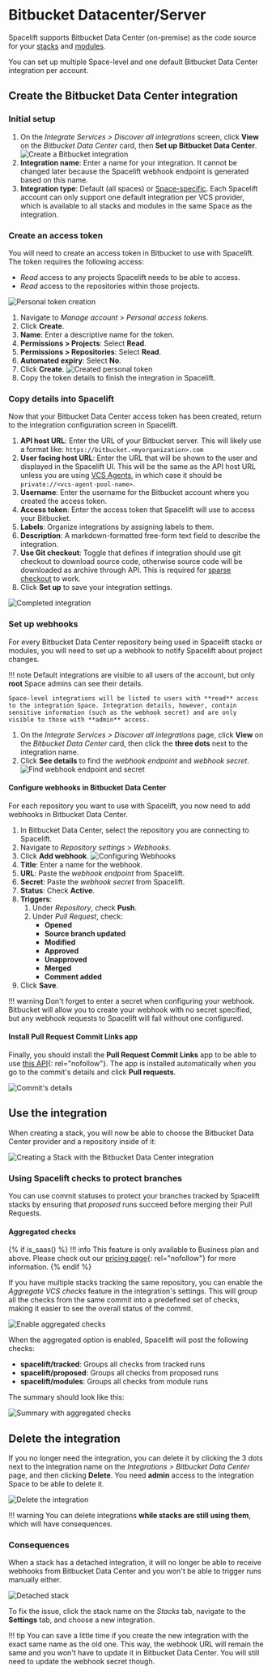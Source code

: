 # Bitbucket Datacenter/Server

Spacelift supports Bitbucket Data Center (on-premise) as the code source for your [stacks](../../concepts/stack/README.md) and [modules](../../vendors/terraform/module-registry.md).

You can set up multiple Space-level and one default Bitbucket Data Center integration per account.

## Create the Bitbucket Data Center integration

### Initial setup

1. On the _Integrate Services > Discover all integrations_ screen, click **View** on the _Bitbucket Data Center_ card, then **Set up Bitbucket Data Center**.
    ![Create a Bitbucket integration](<../../assets/screenshots/BitbucketDatacenter_create_form.png>)
2. **Integration name**: Enter a name for your integration. It cannot be changed later because the Spacelift webhook endpoint is generated based on this name.
3. **Integration type**: Default (all spaces) or [Space-specific](../../concepts/spaces/README.md). Each Spacelift account can only support one default integration per VCS provider, which is available to all stacks and modules in the same Space as the integration.

### Create an access token

You will need to create an access token in Bitbucket to use with Spacelift. The token requires the following access:

- _Read_ access to any projects Spacelift needs to be able to access.
- _Read_ access to the repositories within those projects.

![Personal token creation](<../../assets/screenshots/image (65).png>)

1. Navigate to _Manage account_ > _Personal access tokens_.
2. Click **Create**.
3. **Name**: Enter a descriptive name for the token.
4. **Permissions > Projects**: Select **Read**.
5. **Permissions > Repositories**: Select **Read**.
6. **Automated expiry**: Select **No**.
7. Click **Create**.
    ![Created personal token](<../../assets/screenshots/image (66).png>)
8. Copy the token details to finish the integration in Spacelift.

### Copy details into Spacelift

Now that your Bitbucket Data Center access token has been created, return to the integration configuration screen in Spacelift.

1. **API host URL**: Enter the URL of your Bitbucket server. This will likely use a format like: `https://bitbucket.<myorganization>.com`
2. **User facing host URL**: Enter the URL that will be shown to the user and displayed in the Spacelift UI. This will be the same as the API host URL unless you are using [VCS Agents](../../concepts/vcs-agent-pools.md), in which case it should be `private://<vcs-agent-pool-name>`.
3. **Username**: Enter the username for the Bitbucket account where you created the access token.
4. **Access token**: Enter the access token that Spacelift will use to access your Bitbucket.
5. **Labels**: Organize integrations by assigning labels to them.
6. **Description**: A markdown-formatted free-form text field to describe the integration.
7. **Use Git checkout**: Toggle that defines if integration should use git checkout to download source code, otherwise source code will be downloaded as archive through API. This is required for [sparse checkout](../../concepts/stack/stack-settings.md#git-sparse-checkout-paths) to work.
8. Click **Set up** to save your integration settings.

![Completed integration](<../../assets/screenshots/BitbucketDatacenter_save_form.png>)

### Set up webhooks

For every Bitbucket Data Center repository being used in Spacelift stacks or modules, you will need to set up a webhook to notify Spacelift about project changes.

!!! note
    Default integrations are visible to all users of the account, but only **root** Space admins can see their details.

    Space-level integrations will be listed to users with **read** access to the integration Space. Integration details, however, contain sensitive information (such as the webhook secret) and are only visible to those with **admin** access.

1. On the _Integrate Services > Discover all integrations_ page, click **View** on the _Bitbucket Data Center_ card, then click the **three dots** next to the integration name.
2. Click **See details** to find the _webhook endpoint_ and _webhook secret_.
    ![Find webhook endpoint and secret](<../../assets/screenshots/BitbucketDatacenter_details.png>)

#### Configure webhooks in Bitbucket Data Center

For each repository you want to use with Spacelift, you now need to add webhooks in Bitbucket Data Center.

1. In Bitbucket Data Center, select the repository you are connecting to Spacelift.
2. Navigate to _Repository settings_ > _Webhooks_.
3. Click **Add webhook**.
    ![Configuring Webhooks](<../../assets/screenshots/bitbucket-datacenter-webhook-settings.png>)
4. **Title**: Enter a name for the webhook.
5. **URL**: Paste the _webhook endpoint_ from Spacelift.
6. **Secret**: Paste the _webhook secret_ from Spacelift.
7. **Status**: Check **Active**.
8. **Triggers**:
      1. Under _Repository_, check **Push**.
      2. Under _Pull Request_, check:
         - **Opened**
         - **Source branch updated**
         - **Modified**
         - **Approved**
         - **Unapproved**
         - **Merged**
         - **Comment added**
9. Click **Save**.

!!! warning
    Don't forget to enter a secret when configuring your webhook. Bitbucket will allow you to create your webhook with no secret specified, but any webhook requests to Spacelift will fail without one configured.

#### Install Pull Request Commit Links app

Finally, you should install the **Pull Request Commit Links** app to be able to use [this API](https://developer.atlassian.com/bitbucket/api/2/reference/resource/repositories/%7Bworkspace%7D/%7Brepo_slug%7D/commit/%7Bcommit%7D/pullrequests){: rel="nofollow"}. The app is installed automatically when you go to the commit's details and click **Pull requests**.

![Commit's details](<../../assets/screenshots/Screenshot from 2021-06-15 11-19-56.png>)

## Use the integration

When creating a stack, you will now be able to choose the Bitbucket Data Center provider and a repository inside of it:

![Creating a Stack with the Bitbucket Data Center integration](<../../assets/screenshots/BitbucketDatacenter_create_stack.png>)

### Using Spacelift checks to protect branches

You can use commit statuses to protect your branches tracked by Spacelift stacks by ensuring that _proposed_ runs succeed before merging their Pull Requests.

#### Aggregated checks

{% if is_saas() %}
!!! info
    This feature is only available to Business plan and above. Please check out our [pricing page](https://spacelift.io/pricing){: rel="nofollow"} for more information.
{% endif %}

If you have multiple stacks tracking the same repository, you can enable the _Aggregate VCS checks_ feature in the integration's settings. This will group all the checks from the same commit into a predefined set of checks, making it easier to see the overall status of the commit.

![Enable aggregated checks](<../../assets/screenshots/aggregated-checks-bitbucketserver-settings.png>)

When the aggregated option is enabled, Spacelift will post the following checks:

- **spacelift/tracked**: Groups all checks from tracked runs
- **spacelift/proposed**: Groups all checks from proposed runs
- **spacelift/modules**: Groups all checks from module runs

The summary should look like this:

![Summary with aggregated checks](<../../assets/screenshots/aggregated-checks-bitbucketserver-summary.png>)

## Delete the integration

If you no longer need the integration, you can delete it by clicking the 3 dots next to the integration name on the _Integrations > Bitbucket Data Center_ page, and then clicking **Delete**. You need **admin** access to the integration Space to be able to delete it.

![Delete the integration](<../../assets/screenshots/BitbucketDatacenter_deletion_button.png>)

!!! warning
    You can delete integrations **while stacks are still using them**, which will have consequences.

### Consequences

When a stack has a detached integration, it will no longer be able to receive webhooks from Bitbucket Data Center and you won't be able to trigger runs manually either.

![Detached stack](<../../assets/screenshots/BitbucketDatacenter_detached_stack.png>)

To fix the issue, click the stack name on the _Stacks_ tab, navigate to the **Settings** tab, and choose a new integration.

!!! tip
    You can save a little time if you create the new integration with the exact same name as the old one. This way, the webhook URL will remain the same and you won't have to update it in Bitbucket Data Center. You will still need to update the webhook secret though.

